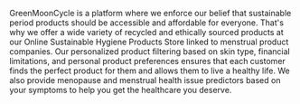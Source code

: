 GreenMoonCycle is a platform where we enforce our belief that sustainable period products should be accessible and affordable for everyone. That's why we offer a wide variety of recycled and ethically sourced products at our Online Sustainable Hygiene Products Store linked to menstrual product companies. Our personalized product filtering based on skin type, financial limitations, and personal product preferences ensures that each customer finds the perfect product for them and allows them to live a healthy life. We also provide menopause and menstrual health issue predictors based on your symptoms to help you get the healthcare you deserve.
